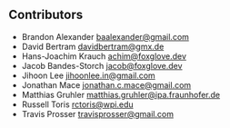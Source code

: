 ## Contributors

- Brandon Alexander <baalexander@gmail.com>
- David Bertram <davidbertram@gmx.de>
- Hans-Joachim Krauch <achim@foxglove.dev>
- Jacob Bandes-Storch <jacob@foxglove.dev>
- Jihoon Lee <jihoonlee.in@gmail.com>
- Jonathan Mace <jonathan.c.mace@gmail.com>
- Matthias Gruhler <matthias.gruhler@ipa.fraunhofer.de>
- Russell Toris <rctoris@wpi.edu>
- Travis Prosser <travisprosser@gmail.com>
